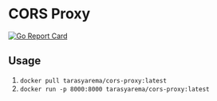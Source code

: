 # CORS Proxy

[![Go Report Card](https://goreportcard.com/badge/github.com/tarasyarema/cors-proxy)](https://goreportcard.com/report/github.com/tarasyarema/cors-proxy)

## Usage

1. `docker pull tarasyarema/cors-proxy:latest`
1. `docker run -p 8000:8000 tarasyarema/cors-proxy:latest`
